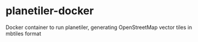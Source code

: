 # planetiler-docker
Docker container to run planetiler, generating OpenStreetMap vector tiles in mbtiles format
